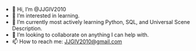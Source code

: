 - 👋 Hi, I’m @JJGIV2010
- 👀 I’m interested in learning.
- 🌱 I’m currently most actively learning Python, SQL, and Universal Scene Description. 
- 💞️ I’m looking to collaborate on anything I can help with. 
- 📫 How to reach me: JJGIV2010@gmail.com 

<!---
JJGIV2010/JJGIV2010 is a ✨ special ✨ repository because its `README.md` (this file) appears on your GitHub profile.
You can click the Preview link to take a look at your changes.
--->
